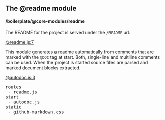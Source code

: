 ## The @readme module
#### /boilerplate/@core-modules/readme
The README for the project is served under the ```/README``` url.


[@readme.js:7](https://bp-devel.d250.hu:9001/p/boilerplate/@core-modules/readme/routes/readme.js?line=7)

This module generates a readme automatically from comments that are marked with the ```@DOC``` tag at start.
   Both, single-line and multiline comments can be used. When the project is started source files are parsed and marked document blocks extracted.


[@autodoc.js:3](https://bp-devel.d250.hu:9001/p/boilerplate/@core-modules/readme/start/autodoc.js?line=3)

<pre>
routes
 - readme.js
start
 - autodoc.js
static
 - github-markdown.css
</pre>


